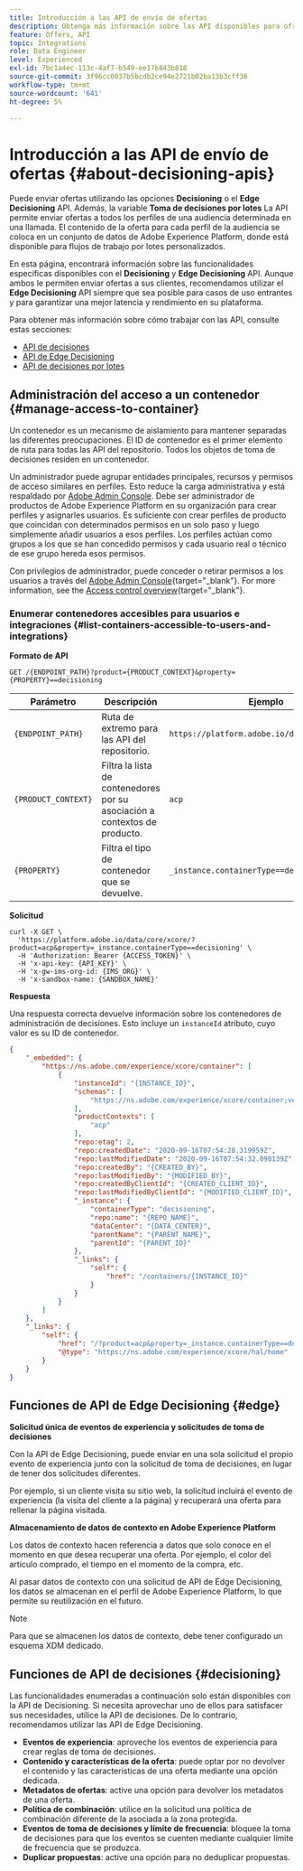```yaml
---
title: Introducción a las API de envío de ofertas
description: Obtenga más información sobre las API disponibles para ofrecer ofertas personalizadas.
feature: Offers, API
topic: Integrations
role: Data Engineer
level: Experienced
exl-id: 7bc1a4ec-113c-4af7-b549-ee17b843b818
source-git-commit: 3f96cc0037b5bcdb2ce94e2721b02ba13b3cff36
workflow-type: tm+mt
source-wordcount: '641'
ht-degree: 5%

---
```


# Introducción a las API de envío de ofertas {#about-decisioning-apis}

Puede enviar ofertas utilizando las opciones **Decisioning** o el **Edge Decisioning** API. Además, la variable **Toma de decisiones por lotes** La API permite enviar ofertas a todos los perfiles de una audiencia determinada en una llamada. El contenido de la oferta para cada perfil de la audiencia se coloca en un conjunto de datos de Adobe Experience Platform, donde está disponible para flujos de trabajo por lotes personalizados.

En esta página, encontrará información sobre las funcionalidades específicas disponibles con el **Decisioning** y **Edge Decisioning** API. Aunque ambos le permiten enviar ofertas a sus clientes, recomendamos utilizar el **Edge Decisioning** API siempre que sea posible para casos de uso entrantes y para garantizar una mejor latencia y rendimiento en su plataforma.


Para obtener más información sobre cómo trabajar con las API, consulte estas secciones:
* [API de decisiones](decisioning-api.md)
* [API de Edge Decisioning](edge-decisioning-api.md)
* [API de decisiones por lotes](batch-decisioning-api.md)

## Administración del acceso a un contenedor {#manage-access-to-container}

Un contenedor es un mecanismo de aislamiento para mantener separadas las diferentes preocupaciones. El ID de contenedor es el primer elemento de ruta para todas las API del repositorio. Todos los objetos de toma de decisiones residen en un contenedor.

Un administrador puede agrupar entidades principales, recursos y permisos de acceso similares en perfiles. Esto reduce la carga administrativa y está respaldado por [Adobe Admin Console](https://adminconsole.adobe.com/). Debe ser administrador de productos de Adobe Experience Platform en su organización para crear perfiles y asignarles usuarios. Es suficiente con crear perfiles de producto que coincidan con determinados permisos en un solo paso y luego simplemente añadir usuarios a esos perfiles. Los perfiles actúan como grupos a los que se han concedido permisos y cada usuario real o técnico de ese grupo hereda esos permisos.

Con privilegios de administrador, puede conceder o retirar permisos a los usuarios a través del [Adobe Admin Console](https://adminconsole.adobe.com/){target="_blank"}. For more information, see the [Access control overview](https://experienceleague.adobe.com/docs/experience-platform/access-control/home.html?lang=es){target="_blank"}.

### Enumerar contenedores accesibles para usuarios e integraciones {#list-containers-accessible-to-users-and-integrations}

**Formato de API**

```http
GET /{ENDPOINT_PATH}?product={PRODUCT_CONTEXT}&property={PROPERTY}==decisioning
```

| Parámetro | Descripción | Ejemplo |
| --------- | ----------- | ------- |
| `{ENDPOINT_PATH}` | Ruta de extremo para las API del repositorio. | `https://platform.adobe.io/data/core/xcore/` |
| `{PRODUCT_CONTEXT}` | Filtra la lista de contenedores por su asociación a contextos de producto. | `acp` |
| `{PROPERTY}` | Filtra el tipo de contenedor que se devuelve. | `_instance.containerType==decisioning` |

**Solicitud**

```shell
curl -X GET \
  'https://platform.adobe.io/data/core/xcore/?product=acp&property=_instance.containerType==decisioning' \
  -H 'Authorization: Bearer {ACCESS_TOKEN}' \
  -H 'x-api-key: {API_KEY}' \
  -H 'x-gw-ims-org-id: {IMS_ORG}' \
  -H 'x-sandbox-name: {SANDBOX_NAME}'
```

**Respuesta**

Una respuesta correcta devuelve información sobre los contenedores de administración de decisiones. Esto incluye un `instanceId` atributo, cuyo valor es su ID de contenedor.

```json
{
    "_embedded": {
        "https://ns.adobe.com/experience/xcore/container": [
            {
                "instanceId": "{INSTANCE_ID}",
                "schemas": [
                    "https://ns.adobe.com/experience/xcore/container;version=0.5"
                ],
                "productContexts": [
                    "acp"
                ],
                "repo:etag": 2,
                "repo:createdDate": "2020-09-16T07:54:28.319959Z",
                "repo:lastModifiedDate": "2020-09-16T07:54:32.098139Z",
                "repo:createdBy": "{CREATED_BY}",
                "repo:lastModifiedBy": "{MODIFIED_BY}",
                "repo:createdByClientId": "{CREATED_CLIENT_ID}",
                "repo:lastModifiedByClientId": "{MODIFIED_CLIENT_ID}",
                "_instance": {
                    "containerType": "decisioning",
                    "repo:name": "{REPO_NAME}",
                    "dataCenter": "{DATA_CENTER}",
                    "parentName": "{PARENT_NAME}",
                    "parentId": "{PARENT_ID}"
                },
                "_links": {
                    "self": {
                        "href": "/containers/{INSTANCE_ID}"
                    }
                }
            }
        ]
    },
    "_links": {
        "self": {
            "href": "/?product=acp&property=_instance.containerType==decisioning",
            "@type": "https://ns.adobe.com/experience/xcore/hal/home"
        }
    }
}
```

## Funciones de API de Edge Decisioning {#edge}

**Solicitud única de eventos de experiencia y solicitudes de toma de decisiones**

Con la API de Edge Decisioning, puede enviar en una sola solicitud el propio evento de experiencia junto con la solicitud de toma de decisiones, en lugar de tener dos solicitudes diferentes.

Por ejemplo, si un cliente visita su sitio web, la solicitud incluirá el evento de experiencia (la visita del cliente a la página) y recuperará una oferta para rellenar la página visitada.

**Almacenamiento de datos de contexto en Adobe Experience Platform**

Los datos de contexto hacen referencia a datos que solo conoce en el momento en que desea recuperar una oferta. Por ejemplo, el color del artículo comprado, el tiempo en el momento de la compra, etc.

Al pasar datos de contexto con una solicitud de API de Edge Decisioning, los datos se almacenan en el perfil de Adobe Experience Platform, lo que permite su reutilización en el futuro.

>[!NOTE]
>
>Para que se almacenen los datos de contexto, debe tener configurado un esquema XDM dedicado.

## Funciones de API de decisiones {#decisioning}

Las funcionalidades enumeradas a continuación solo están disponibles con la API de Decisioning. Si necesita aprovechar uno de ellos para satisfacer sus necesidades, utilice la API de decisiones. De lo contrario, recomendamos utilizar las API de Edge Decisioning.

* **Eventos de experiencia**: aproveche los eventos de experiencia para crear reglas de toma de decisiones.
* **Contenido y características de la oferta**: puede optar por no devolver el contenido y las características de una oferta mediante una opción dedicada.
* **Metadatos de ofertas**: active una opción para devolver los metadatos de una oferta.
* **Política de combinación**: utilice en la solicitud una política de combinación diferente de la asociada a la zona protegida.
* **Eventos de toma de decisiones y límite de frecuencia**: bloquee la toma de decisiones para que los eventos se cuenten mediante cualquier límite de frecuencia que se produzca.
* **Duplicar propuestas**: active una opción para no deduplicar propuestas.
